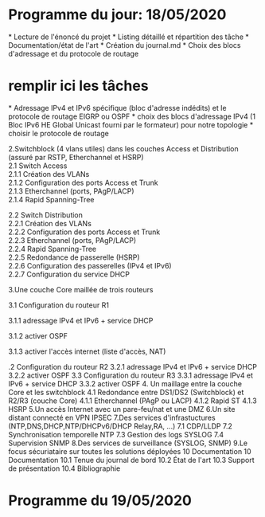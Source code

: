 <h1>Programme du jour: 18/05/2020</h1>
  * Lecture de l'énoncé du projet
  * Listing détaillé et répartition des tâche
  * Documentation/état de l'art
  * Création du journal.md
  * Choix des blocs d'adressage et du protocole de routage

  <h1>remplir ici les tâches</h1>
 * Adressage IPv4 et IPv6 spécifique (bloc d'adresse indédits) et le protocole de routage EIGRP ou OSPF							
 * choix des blocs d'adressage IPv4 (1 Bloc IPv6 HE Global Unicast fourni par le formateur) pour notre topologie					
 * choisir le protocole de routage											
								
 2.Switchblock (4 vlans utiles) dans les couches Access et Distribution (assuré par RSTP, Etherchannel et HSRP)							
 2.1	Switch Access					
2.1.1	Création des VLANs				
2.1.2	Configuration des ports Access et Trunk				
2.1.3	Etherchannel (ports, PAgP/LACP)				
2.1.4	Rapid Spanning-Tree				
					
								
2.2	Switch Distribution					
2.2.1	Création des VLANs				
2.2.2	Configuration des ports Access et Trunk				
2.2.3	Etherchannel (ports, PAgP/LACP)				
2.2.4	Rapid Spanning-Tree				
2.2.5	Redondance de passerelle (HSRP)				
2.2.6	Configuration des passerelles (IPv4 et IPv6)				
2.2.7	Configuration du service DHCP				
								
								
<p>3.Une couche Core maillée de trois routeurs							
<p>3.1	Configuration du routeur R1					
<p>3.1.1	adressage IPv4 et IPv6 + service DHCP				
<p>3.1.2	activer OSPF				
<p>3.1.3	activer l'accès internet (liste d'accès, NAT)				
<p>.2	Configuration du routeur R2					
3.2.1	adressage IPv4 et IPv6 + service DHCP				
3.2.2	activer OSPF				
3.3	Configuration du routeur R3					
3.3.1 adressage IPv4 et IPv6 + service DHCP				
3.3.2	activer OSPF												
4. Un maillage entre la couche Core et les switchblock							
4.1	Redondance entre DS1/DS2 (Switchblock) et R2/R3 (couche Core)					
4.1.1	Etherchannel (PAgP ou LACP)				
4.1.2	Rapid ST				
4.1.3	HSRP 													
5.Un accès Internet avec un pare-feu/nat et une DMZ											
6.Un site distant connecté en VPN IPSEC												
7.Des services d'infrastuctures (NTP,DNS,DHCP,NTP/DHCPv6/DHCP Relay,RA, ...)							
7.1	CDP/LLDP					
7.2	Synchronisation temporelle NTP					
7.3	Gestion des logs SYSLOG					
7.4	Supervision SNMP										
8.Des services de surveillance (SYSLOG, SNMP)											
9.Le focus sécuriataire sur toutes les solutions déployées										
10	Documentation							
10	Documentation														
10.1	Tenue du journal de bord					
10.2	État de l'art					
10.3	Support de présentation					
10.4	Bibliographie					

  <h1>Programme du 19/05/2020</h1>
